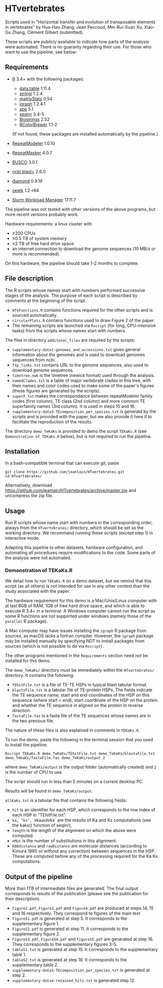 # HTvertebrates

Scripts used in "Horizontal transfer and evolution of transposable elements in vertebrates" by Hua-Hao Zhang, Jean Peccoud, Min-Rui-Xuan Xu, Xiao-Gu Zhang, Clément Gilbert (submitted).

These scripts are publicly available to indicate how parts of the analysis were automated. There is no guaranty regarding their use. 
For those who want to use the pipeline, see below:

## Requirements
- [R](https://cran.r-project.org) 3.4+ with the following packages:
  - [data.table](https://cran.r-project.org/web/packages/data.table/) 1.11.4
  - [stringi](https://cran.r-project.org/web/packages/stringi/) 1.2.4
  - [matrixStats](https://cran.r-project.org/web/packages/matrixStats/) 0.54
  - [igraph](https://cran.r-project.org/web/packages/igraph/) 1.2.4.1
  - [ape](https://cran.r-project.org/web/packages/ape/) 5.1
  - [seqinr](https://cran.r-project.org/web/packages/seqinr/) 3.4-5
  - [Biostrings](https://bioconductor.org/packages/release/bioc/html/Biostrings.html) 2.52
  - [RColorBrewer](https://cran.r-project.org/web/packages/RColorBrewer/) 1.1-2

  (If not found, these packages are installed automatically by the pipeline.)

- [RepeatModeler](http://www.repeatmasker.org/RepeatModeler/) 1.0.10
- [RepeatMasker](http://www.repeatmasker.org/RMDownload.html) 4.0.7
- [BUSCO](https://gitlab.com/ezlab/busco) 3.0.1
- [ncbi blast+](https://blast.ncbi.nlm.nih.gov/Blast.cgi?CMD=Web&PAGE_TYPE=BlastDocs&DOC_TYPE=Download) 2.6.0
- [diamond](https://github.com/bbuchfink/diamond) 0.9.19
- [seqtk](https://github.com/lh3/seqtk) 1.2-r94 
- [Slurm Workload Manager](https://slurm.schedmd.com/download.html) 17.11.7

The pipeline was not tested with other versions of the above programs, but more recent versions probably work.  

Hardware requirements: a linux cluster with
- ≥200 CPUs
- ≥0.5 TB of system memory
- ≥2 TB of free hard drive space 
- an internet connection to download the genome sequences (10 MB/s or more is recommended). 

On this hardware, the pipeline should take 1-2 months to complete.

## File description
The R scripts whose names start with numbers performed successive stages of the analysis. The purpose of each script is described by comments at the beginning of the script. 

- `HTvFunctions.R` contains functions required for the other scripts and is sourced automatically.
- `circularPlots.R` contains functions used to draw Figure 2 of the paper. 
- The remaining scripts are launched via `Rscript` (for long, CPU-intensive tasks) from the scripts whose names start with numbers. 

The files in directory `additonal_files` are required by the scripts:
- `supplementary-data1-genomes_and_accessions.txt` gives general information about the genomes and is used to download genomes sequences from ncbi.
- `ftp_links.txt` contains URL to the genome sequences, also used to download genome sequences.
- `timetree.nwk` is the timetree (newick format) used through the analysis.
- `namedClades.txt` is a table of major vertebrate clades in this tree, with their names and color codes used to make some of the paper's figures (these figures are generated by the scripts).
- `superF.txt` makes the correspondance between repeatModeler family codes (first column), TE class (2nd column) and more common TE superfamily names (3rd column). It is used in steps 15 and 16.
- `supplementary-data3-TEcomposition_per_species.txt` is generatd by the scripts and is provided with the paper, but we also provide it here if to facilitate the reproduction of the results.

The directory `demo_TeKaKs` is provided to demo the script `TEKaKs.R` (see `Demonstration of TEKaKs.R` below), but is not required to run the pipeline.

## Installation
In a bash-compatible terminal that can execute git, paste
```
git clone https://github.com/jeanlain/HTvertebrates.git
cd HTvertebrates/
```

Alternatively, download https://github.com/jeanlain/HTvertebrates/archive/master.zip and uncompress the zip file.

## Usage
Run R scripts whose name start with numbers in the corresponding order, always from the `HTvertebrates/` directory, which should be set as the working directory.
We recommand running these scripts (except step 1) in interactive mode. 

Adapting this pipeline to other datasets, hardware configuration, and automating all procedures require modifications to the code. Some parts of the analysis were not automated.

### Demonstration of TEKaKs.R 
We detail how to run `TEKaKs.R` on a demo dataset, but we remind that this script (as all others) is not intended for use in any other context than the study associated with the paper.

The hardware requirement for this demo is a Mac/Unix/Linux computer with at last 8GB of RAM, 1GB of free hard drive space, and which is able to execute R 3.4+ in a terminal. A Windows computer cannot run the script as some R functions are not supported under windows (namely those of the `parallel` R package). 

A Mac computer may have issues installing the `igraph` R package from sources, as macOS lacks a fortran compiler. However, the `igraph` package may be installed manually by specifying NOT to install packages from sources (which is not possible to do via `Rscript`).

The other programs mentioned in the `Requirements` section need not be installed for this demo.

The `demo_TeKaKs/` directory must be immediately within the `HTvertebrates/` directory. It contains the following:
- `TEhitFile.txt` is a file of TE-TE HSPs in typical blast tabular format.
- `blastxFile.txt` is a tabular file of TE-protein HSPs. The fields indicate the TE sequence name, start and end coordinates of the HSP on this sequence (where start < end), start coordinate of the HSP on the protein and whether the TE sequence in aligned on the protein in reverse direction.
- `fastaFile.fas` is a fasta file of the TE sequences whose names are in the two previous file.

The nature of these files is also explained in comments in `TEKaKs.R`.

To run the demo, paste the following in the terminal session that you used to install the pipeline:
```
Rscript TEKaKs.R demo_TeKaKs/TEhitFile.txt demo_TeKaKs/blastxFile.txt demo_TeKaKs/fastaFile.fas demo_TeKaKs/output 2
```
where `demo_TeKaKs/output` is the output folder (automatically created) and `2` is the number of CPU to use.

The script should run in less than 5 minutes on a current desktop PC.

Results will be found in `demo_TeKaKs/output`.

`allKaKs.txt` is a tabular file that contains the following fields:
- `hit` is an identifier for each HSP, which corresponds to the row index of each HSP in "TEhitFile.txt".
- `ka, "ks", `vka` and `vks` are the results of Ka and Ks computations (see the kaks() function of seqinr), 
- `length` is the length of the alignment on which the above were computed.
- `nMut` is the number of substitutions in this alignment.
- `K80distance` and `rawDistance` are molecular distances (according to Kimura 1980 or without any correction) between sequences in the HSP. These are computed before any of the processing required for the Ka Ks computations.


## Output of the pipeline
More than 1TB of intermediate files are generated.
The final output corresponds to results of the publication (please see the publication for their description).
- `Figure2.pdf`, `Figure3.pdf` and `Figure4.pdf` are produced at steps 14, 15 and 16 respectively. They correspond to figures of the main text
- `FigureS1.pdf` is generated at step 5. It corresponds to the supplementary figure 1.
- `FigureS2.pdf` is generated at step 11. It corresponds to the supplementary figure 2.
- `FigureS3.pdf`, `FigureS4.pdf` and `FigureS5.pdf` are generated at step 16. They corresponds to the supplementary figures 3-5.
- `tableS1.txt` is generated at step 15. It corresponds to the supplementary table 1.
- `tableS2.txt` is generated at step 16. It corresponds to the supplementary table 2.
- `supplementary-data3-TEcomposition_per_species.txt` is generated at step 2. 
- `supplementary-data4-retained_hits.txt` is generated step 12. 

